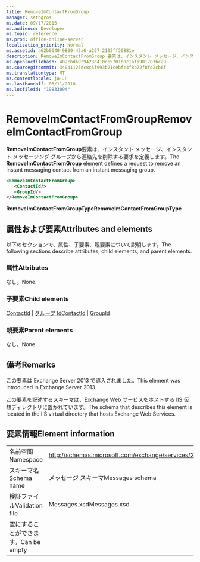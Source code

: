 ```yaml
---
title: RemoveImContactFromGroup
manager: sethgros
ms.date: 09/17/2015
ms.audience: Developer
ms.topic: reference
ms.prod: office-online-server
localization_priority: Normal
ms.assetid: a62b0640-9800-45a6-a297-2105ff36881e
description: RemoveImContactFromGroup 要素は、インスタント メッセージ、インスタント メッセージング グループから連絡先を削除する要求を定義します。
ms.openlocfilehash: 402cbd6929428d410ce5701b0c1afa901703bc29
ms.sourcegitcommit: 34041125dc8c5f993b21cebfc4f8b72f0fd2cb6f
ms.translationtype: MT
ms.contentlocale: ja-JP
ms.lasthandoff: 06/11/2018
ms.locfileid: "19833094"
---
```

# <a name="removeimcontactfromgroup"></a><span data-ttu-id="9343b-103">RemoveImContactFromGroup</span><span class="sxs-lookup"><span data-stu-id="9343b-103">RemoveImContactFromGroup</span></span>

<span data-ttu-id="9343b-104">**RemoveImContactFromGroup**要素は、インスタント メッセージ、インスタント メッセージング グループから連絡先を削除する要求を定義します。</span><span class="sxs-lookup"><span data-stu-id="9343b-104">The **RemoveImContactFromGroup** element defines a request to remove an instant messaging contact from an instant messaging group.</span></span> 
  
```XML
<RemoveImContactFromGroup>
   <ContactId/>
   <GroupId/>
</RemoveImContactFromGroup>
```

 <span data-ttu-id="9343b-105">**RemoveImContactFromGroupType**</span><span class="sxs-lookup"><span data-stu-id="9343b-105">**RemoveImContactFromGroupType**</span></span>
## <a name="attributes-and-elements"></a><span data-ttu-id="9343b-106">属性および要素</span><span class="sxs-lookup"><span data-stu-id="9343b-106">Attributes and elements</span></span>

<span data-ttu-id="9343b-107">以下のセクションで、属性、子要素、親要素について説明します。</span><span class="sxs-lookup"><span data-stu-id="9343b-107">The following sections describe attributes, child elements, and parent elements.</span></span>
  
### <a name="attributes"></a><span data-ttu-id="9343b-108">属性</span><span class="sxs-lookup"><span data-stu-id="9343b-108">Attributes</span></span>

<span data-ttu-id="9343b-109">なし。</span><span class="sxs-lookup"><span data-stu-id="9343b-109">None.</span></span>
  
### <a name="child-elements"></a><span data-ttu-id="9343b-110">子要素</span><span class="sxs-lookup"><span data-stu-id="9343b-110">Child elements</span></span>

<span data-ttu-id="9343b-111">[ContactId](contactid.md) | [グループ Id](groupid.md)</span><span class="sxs-lookup"><span data-stu-id="9343b-111">[ContactId](contactid.md) | [GroupId](groupid.md)</span></span>
  
### <a name="parent-elements"></a><span data-ttu-id="9343b-112">親要素</span><span class="sxs-lookup"><span data-stu-id="9343b-112">Parent elements</span></span>

<span data-ttu-id="9343b-113">なし。</span><span class="sxs-lookup"><span data-stu-id="9343b-113">None.</span></span>
  
## <a name="remarks"></a><span data-ttu-id="9343b-114">備考</span><span class="sxs-lookup"><span data-stu-id="9343b-114">Remarks</span></span>

<span data-ttu-id="9343b-115">この要素は Exchange Server 2013 で導入されました。</span><span class="sxs-lookup"><span data-stu-id="9343b-115">This element was introduced in Exchange Server 2013.</span></span>
  
<span data-ttu-id="9343b-116">この要素を記述するスキーマは、Exchange Web サービスをホストする IIS 仮想ディレクトリに置かれています。</span><span class="sxs-lookup"><span data-stu-id="9343b-116">The schema that describes this element is located in the IIS virtual directory that hosts Exchange Web Services.</span></span>
  
## <a name="element-information"></a><span data-ttu-id="9343b-117">要素情報</span><span class="sxs-lookup"><span data-stu-id="9343b-117">Element information</span></span>

|||
|:-----|:-----|
|<span data-ttu-id="9343b-118">名前空間</span><span class="sxs-lookup"><span data-stu-id="9343b-118">Namespace</span></span>  <br/> |http://schemas.microsoft.com/exchange/services/2006/messages  <br/> |
|<span data-ttu-id="9343b-119">スキーマ名</span><span class="sxs-lookup"><span data-stu-id="9343b-119">Schema name</span></span>  <br/> |<span data-ttu-id="9343b-120">メッセージ スキーマ</span><span class="sxs-lookup"><span data-stu-id="9343b-120">Messages schema</span></span>  <br/> |
|<span data-ttu-id="9343b-121">検証ファイル</span><span class="sxs-lookup"><span data-stu-id="9343b-121">Validation file</span></span>  <br/> |<span data-ttu-id="9343b-122">Messages.xsd</span><span class="sxs-lookup"><span data-stu-id="9343b-122">Messages.xsd</span></span>  <br/> |
|<span data-ttu-id="9343b-123">空にすることができます。</span><span class="sxs-lookup"><span data-stu-id="9343b-123">Can be empty</span></span>  <br/> ||
   


